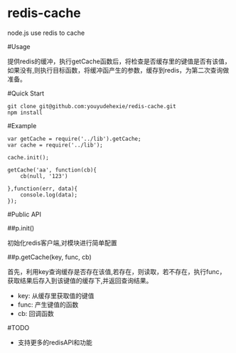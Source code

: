 redis-cache
===========

node.js use redis to cache

#Usage

提供redis的缓冲，执行getCache函数后，将检查是否缓存里的键值是否有该值，如果没有,则执行目标函数，将缓冲函产生的参数，缓存到redis，为第二次查询做准备。

#Quick Start

    git clone git@github.com:youyudehexie/redis-cache.git
    npm install
    
#Example

	var getCache = require('../lib').getCache;
	var cache = require('../lib');
	
	cache.init();  
	
	getCache('aa', function(cb){
	    cb(null, '123')
	
	},function(err, data){
	    console.log(data);
	});

#Public API

##p.init()  

初始化redis客户端,对模块进行简单配置

##p.getCache(key, func, cb)

首先，利用key查询缓存是否存在该值,若存在，则读取，若不存在，执行func，获取结果后存入到该键值的缓存下,并返回查询结果。

+  key: 从缓存里获取值的键值
+  func: 产生键值的函数
+  cb: 回调函数

#TODO

+  支持更多的redisAPI和功能
